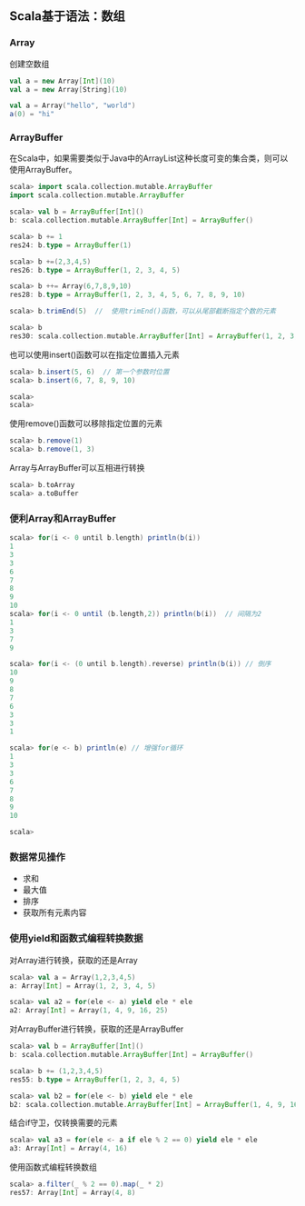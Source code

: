 ## Scala基于语法：数组

### Array

创建空数组

```scala
val a = new Array[Int](10)
val a = new Array[String](10)

val a = Array("hello", "world")
a(0) = "hi"
```

### ArrayBuffer

在Scala中，如果需要类似于Java中的ArrayList这种长度可变的集合类，则可以使用ArrayBuffer。

```scala
scala> import scala.collection.mutable.ArrayBuffer
import scala.collection.mutable.ArrayBuffer

scala> val b = ArrayBuffer[Int]()
b: scala.collection.mutable.ArrayBuffer[Int] = ArrayBuffer()

scala> b += 1
res24: b.type = ArrayBuffer(1)

scala> b +=(2,3,4,5)
res26: b.type = ArrayBuffer(1, 2, 3, 4, 5)

scala> b ++= Array(6,7,8,9,10)
res28: b.type = ArrayBuffer(1, 2, 3, 4, 5, 6, 7, 8, 9, 10)

scala> b.trimEnd(5)  //  使用trimEnd()函数，可以从尾部截断指定个数的元素

scala> b
res30: scala.collection.mutable.ArrayBuffer[Int] = ArrayBuffer(1, 2, 3, 4, 5)
```

也可以使用insert()函数可以在指定位置插入元素

```scala
scala> b.insert(5, 6)  // 第一个参数时位置
scala> b.insert(6, 7, 8, 9, 10)

scala> 
scala> 
```

使用remove()函数可以移除指定位置的元素

```scala
scala> b.remove(1)
scala> b.remove(1, 3)
```

Array与ArrayBuffer可以互相进行转换

```scala
scala> b.toArray
scala> a.toBuffer
```

### 便利Array和ArrayBuffer

```scala
scala> for(i <- 0 until b.length) println(b(i))
1
3
3
6
7
8
9
10
scala> for(i <- 0 until (b.length,2)) println(b(i))  // 间隔为2
1
3
7
9

scala> for(i <- (0 until b.length).reverse) println(b(i)) // 倒序
10
9
8
7
6
3
3
1

scala> for(e <- b) println(e) // 增强for循环
1
3
3
6
7
8
9
10

scala>
```

### 数据常见操作

- 求和
- 最大值
- 排序
- 获取所有元素内容

###  使用yield和函数式编程转换数据

对Array进行转换，获取的还是Array

```scala
scala> val a = Array(1,2,3,4,5)
a: Array[Int] = Array(1, 2, 3, 4, 5)

scala> val a2 = for(ele <- a) yield ele * ele
a2: Array[Int] = Array(1, 4, 9, 16, 25)
```

对ArrayBuffer进行转换，获取的还是ArrayBuffer

```scala
scala> val b = ArrayBuffer[Int]()
b: scala.collection.mutable.ArrayBuffer[Int] = ArrayBuffer()

scala> b += (1,2,3,4,5)
res55: b.type = ArrayBuffer(1, 2, 3, 4, 5)

scala> val b2 = for(ele <- b) yield ele * ele
b2: scala.collection.mutable.ArrayBuffer[Int] = ArrayBuffer(1, 4, 9, 16, 25)
```

结合if守卫，仅转换需要的元素

```scala
scala> val a3 = for(ele <- a if ele % 2 == 0) yield ele * ele
a3: Array[Int] = Array(4, 16)

```

使用函数式编程转换数组

```scala
scala> a.filter(_ % 2 == 0).map(_ * 2)
res57: Array[Int] = Array(4, 8)

```

